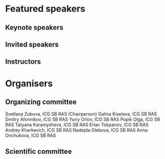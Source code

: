 # Featured speakers

## Keynote speakers


## Invited speakers


## Instructors


# Organisers


## Organizing committee

Svetlana Zubova, ICG SB RAS (Chairperson)
Galina Kiseleva, ICG SB RAS
Dmitry Afonnikov, ICG SB RAS
Yuriy Orlov, ICG SB RAS
Popik Olga, ICG SB RAS
Tatyana Karamysheva, ICG SB RAS
Erlan Tokpanov, ICG SB RAS
Andrey Kharkevich, ICG SB RAS
Nadejda Glebova, ICG SB RAS
Anna Onchukova, ICG SB RAS


## Scientific committee

